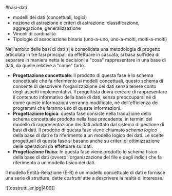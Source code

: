 #basi-dati 

- modelli dei dati (concettuali, logici)  
- nozione di astrazione e criteri di astrazione: classificazione, aggregazione,  generalizzazione    
- Vincoli di cardinalità  
- Tipologie di associazione binaria (uno-a-uno, uno-a-molti, molti-a-molti)

Nell'ambito delle basi di dati si è consolidata una metodologia di progetto articolata in tre fasi principali da effettuare in cascata, si basa sull'idea di separare in maniera netta le decisioni a "cosa" rappresentare in una base di dati, da quelle relative a "come" farlo.

- **Progettazione concettuale**: Il prodotto di questa fase è lo schema concettuale che fa riferimento ai modelli concettuali, questo schema di consente di descrivere l'organizzazione dei dati senza tenere conto degli aspetti implementativi. Il progettista dovrà cercare di rappresentare il contenuto informativo della base di dati, senza preoccuparsi né di come queste informazioni verranno modificate, né dell'efficienza dei programmi che faranno uso di queste informazioni.
- **Progettazione logica**: questa fase consiste nella traduzione dello schema concettuale prodotto nella fase precedente, in termini del modello di rappresentazione dei dati adottato dal sistema di gestione di basi di dati. Il prodotto di questa fase viene chiamato *schema logico* della base di dati e fa riferimento a un modello logico dei dati. Le scelte progettuali di questa fase si basano anche su criteri di ottimizzazione delle operazioni da effettuare sui dati.
- **Progettazione fisica**: In questa fase viene prodotto lo schema fisico della base di dati (ovvero l'organizzazione dei file e degli indici) che fa riferimento a un modello fisico dei dati.

Il modello Entità-Relazione (E-R) è un modello concettuale di dati e fornisce una serie di strutture, dette *costrutti* atte a descrivere la realtà di interesse.

![[costrutti_er.jpg|400]]

